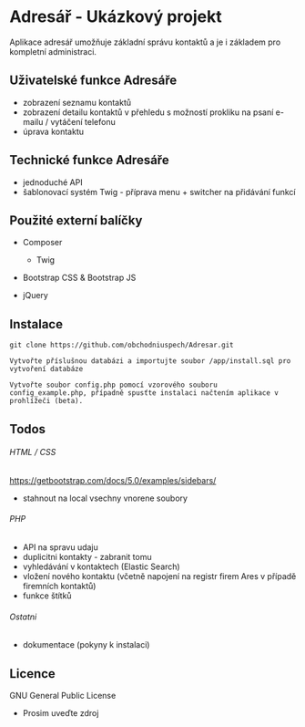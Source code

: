 # Adresář - Ukázkový projekt

Aplikace adresář umožňuje základní správu kontaktů a je i základem pro kompletní administraci.

## Uživatelské funkce Adresáře
- zobrazení seznamu kontaktů
- zobrazení detailu kontaktů v přehledu s možností prokliku na psaní e-mailu / vytáčení telefonu
- úprava kontaktu

## Technické funkce Adresáře
- jednoduché API
- šablonovací systém Twig - příprava menu + switcher na přidávání funkcí

## Použité externí balíčky
- Composer
	- Twig

- Bootstrap CSS & Bootstrap JS
- jQuery

## Instalace 
	
```
git clone https://github.com/obchodniuspech/Adresar.git
```


```
Vytvořte příslušnou databázi a importujte soubor /app/install.sql pro vytvoření databáze
```

```
Vytvořte soubor config.php pomocí vzorového souboru config_example.php, případně spusťte instalaci načtením aplikace v prohlížeči (beta).
```

## Todos 

###### HTML / CSS
https://getbootstrap.com/docs/5.0/examples/sidebars/
- stahnout na local vsechny vnorene soubory

###### PHP
- API na spravu udaju
- duplicitni kontakty - zabranit tomu
- vyhledávání v kontaktech (Elastic Search)
- vložení nového kontaktu (včetně napojení na registr firem Ares v případě firemních kontaktů)
- funkce štítků


###### Ostatni
- dokumentace (pokyny k instalaci)


## Licence

GNU General Public License
- Prosim uveďte zdroj